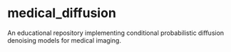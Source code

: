 # medical_diffusion
An educational repository implementing conditional probabilistic diffusion denoising models for
medical imaging.
